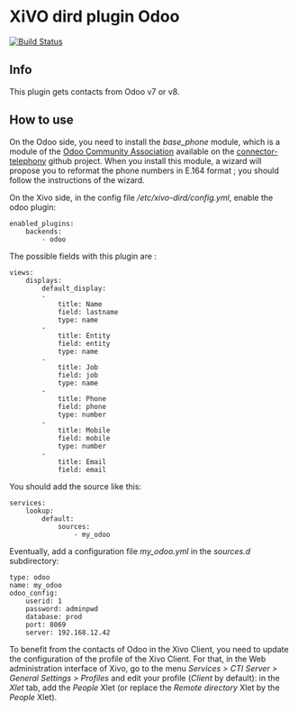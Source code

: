 XiVO dird plugin Odoo
======================

[![Build Status](https://travis-ci.org/alexis-via/xivo-dird-plugin-backend-odoo.png?branch=master)](https://travis-ci.org/alexis-via/xivo-dird-plugin-backend-odoo)


## Info

This plugin gets contacts from Odoo v7 or v8.

## How to use

On the Odoo side, you need to install the *base_phone* module, which is a module of the [Odoo Community Association](https://odoo-community.org/) available on the [connector-telephony](https://github.com/OCA/connector-telephony) github project. When you install this module, a wizard will propose you to reformat the phone numbers in E.164 format ; you should follow the instructions of the wizard.

On the Xivo side, in the config file */etc/xivo-dird/config.yml*, enable the odoo plugin:

    enabled_plugins:
        backends:
            - odoo

The possible fields with this plugin are :

    views:
        displays:
            default_display:
            -
                title: Name
                field: lastname
                type: name
            -
                title: Entity
                field: entity
                type: name
            -
                title: Job
                field: job
                type: name
            -
                title: Phone
                field: phone
                type: number
            -
                title: Mobile
                field: mobile
                type: number
            -
                title: Email
                field: email

You should add the source like this:

    services:
        lookup:
            default:
                sources:
                    - my_odoo

Eventually, add a configuration file *my\_odoo.yml* in the *sources.d* subdirectory:

    type: odoo
    name: my_odoo
    odoo_config:
        userid: 1
        password: adminpwd
        database: prod
        port: 8069
        server: 192.168.12.42

To benefit from the contacts of Odoo in the Xivo Client, you need to update the configuration of the profile of the Xivo Client. For that, in the Web administration interface of Xivo, go to the menu *Services > CTI Server > General Settings > Profiles* and edit your profile (*Client* by default): in the *Xlet* tab, add the *People* Xlet (or replace the *Remote directory* Xlet by the *People* Xlet).
